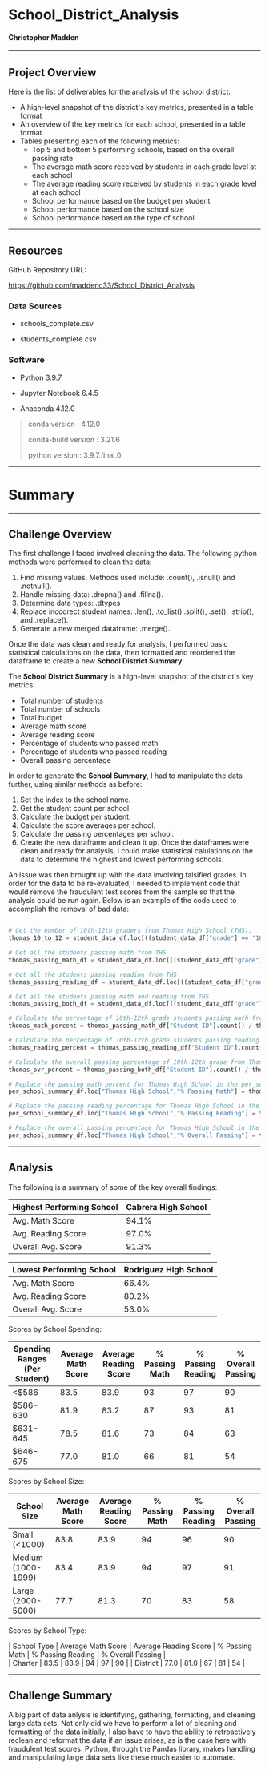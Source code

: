 # School_District_Analysis

#### Christopher Madden

---

## Project Overview
Here is the list of deliverables for the analysis of the school district: 

  - A high-level snapshot of the district's key metrics, presented in a table format
  - An overview of the key metrics for each school, presented in a table format
  - Tables presenting each of the following metrics:
    - Top 5 and bottom 5 performing schools, based on the overall passing rate
    - The average math score received by students in each grade level at each school
    - The average reading score received by students in each grade level at each school
    - School performance based on the budget per student
    - School performance based on the school size 
    - School performance based on the type of school

---

## Resources

GitHub Repository URL:

https://github.com/maddenc33/School_District_Analysis

### Data Sources

 - schools_complete.csv

 - students_complete.csv

### Software

 - Python 3.9.7

 - Jupyter Notebook 6.4.5

 - Anaconda 4.12.0

  >  conda version : 4.12.0
  > 
  >  conda-build version : 3.21.6
  > 
  >  python version : 3.9.7.final.0

---

# Summary

---

## Challenge Overview
The first challenge I faced involved cleaning the data.  The following python methods were performed to clean the data:
  1. Find missing values.  Methods used include: .count(), .isnull() and .notnull().
  2. Handle missing data: .dropna() and .fillna().
  3. Determine data types: .dtypes
  4. Replace inccorect student names: .len(), .to_list() .split(), .set(), .strip(), and .replace().
  5. Generate a new merged dataframe: .merge().

Once the data was clean and ready for analysis, I performed basic statistical calculations on the data, then formatted and reordered the dataframe to create a new **School District Summary**.

The **School District Summary** is a high-level snapshot of the district's key metrics:

- Total number of students
- Total number of schools
- Total budget
- Average math score
- Average reading score
- Percentage of students who passed math
- Percentage of students who passed reading
- Overall passing percentage

In order to generate the **School Summary**, I had to manipulate the data further, using similar methods as before:
  1. Set the index to the school name.
  2. Get the student count per school.
  3. Calculate the budget per student.
  4. Calculate the score averages per school.
  5. Calculate the passing percentages per school.
  6. Create the new dataframe and clean it up.
Once the dataframes were clean and ready for analysis, I could make statistical calulations on the data to determine the highest and lowest performing schools.

An issue was then brought up with the data involving falsified grades.  In order for the data to be re-evaluated, I needed to implement code that would remove the fraudulent test scores from the sample so that the analysis could be run again.  Below is an example of the code used to accomplish the removal of bad data:

```python

# Get the number of 10th-12th graders from Thomas High School (THS).
thomas_10_to_12 = student_data_df.loc[((student_data_df["grade"] == "10th") | (student_data_df["grade"] == "11th") | (student_data_df["grade"] == "12th")) & (student_data_df["school_name"] == "Thomas High School"), "Student ID"].count()

# Get all the students passing math from THS
thomas_passing_math_df = student_data_df.loc[((student_data_df["grade"] == "10th") | (student_data_df["grade"] == "11th") | (student_data_df["grade"] == "12th")) & (student_data_df["math_score"] >= 70) & (student_data_df["school_name"] == "Thomas High School")]

# Get all the students passing reading from THS
thomas_passing_reading_df = student_data_df.loc[((student_data_df["grade"] == "10th") | (student_data_df["grade"] == "11th") | (student_data_df["grade"] == "12th")) & (student_data_df["reading_score"] >= 70) & (student_data_df["school_name"] == "Thomas High School")]

# Get all the students passing math and reading from THS
thomas_passing_both_df = student_data_df.loc[((student_data_df["grade"] == "10th") | (student_data_df["grade"] == "11th") | (student_data_df["grade"] == "12th")) & (student_data_df["math_score"] >= 70) & (student_data_df["reading_score"] >= 70) & (student_data_df["school_name"] == "Thomas High School")]

# Calculate the percentage of 10th-12th grade students passing math from Thomas High School.
thomas_math_percent = thomas_passing_math_df["Student ID"].count() / thomas_10_to_12 *100

# Calculate the percentage of 10th-12th grade students passing reading from Thomas High School.
thomas_reading_percent = thomas_passing_reading_df["Student ID"].count() / thomas_10_to_12 *100

# Calculate the overall passing percentage of 10th-12th grade from Thomas High School. 
thomas_ovr_percent = thomas_passing_both_df["Student ID"].count() / thomas_10_to_12 *100

# Replace the passing math percent for Thomas High School in the per_school_summary_df.
per_school_summary_df.loc["Thomas High School","% Passing Math"] = thomas_math_percent

# Replace the passing reading percentage for Thomas High School in the per_school_summary_df.
per_school_summary_df.loc["Thomas High School","% Passing Reading"] = thomas_reading_percent

# Replace the overall passing percentage for Thomas High School in the per_school_summary_df.
per_school_summary_df.loc["Thomas High School","% Overall Passing"] = thomas_ovr_percent

```

---

## Analysis
The following is a summary of some of the key overall findings:

| Highest Performing School | Cabrera High School |
| --- | --- |
| Avg. Math Score   | 94.1% |
| Avg. Reading Score   | 97.0% |
| Overall Avg. Score | 91.3% |

| Lowest Performing School | Rodriguez High School |
| --- | --- |
| Avg. Math Score   | 66.4% |
| Avg. Reading Score   | 80.2% |
| Overall Avg. Score | 53.0% |

Scores by School Spending:

| Spending Ranges (Per Student) | Average Math Score |	Average Reading Score	| % Passing Math |	% Passing Reading |	% Overall Passing	 |		
| --- | --- | --- | --- | --- | --- |
| <$586	| 83.5 |	83.9 |	93	| 97	| 90 |
| $586-630 |	81.9	| 83.2 |	87 |	93 |	81 |
| $631-645	|78.5 |	81.6 |	73 |	84 |	63  |
| $646-675 |	77.0	| 81.0	| 66	| 81	| 54 |

Scores by School Size:

| School Size | Average Math Score |	Average Reading Score	| % Passing Math |	% Passing Reading |	% Overall Passing	|
| --- | --- | --- | --- | --- | --- |
| Small (<1000)	| 83.8 |	83.9 |	94 |	96 |	90 |
| Medium (1000-1999)	| 83.4	| 83.9	| 94	| 97	| 91 |
| Large (2000-5000)	| 77.7	| 81.3 |	70	| 83 |	58 |

Scores by School Type:

| School Type | Average Math Score |	Average Reading Score |	% Passing Math |	% Passing Reading	| % Overall Passing	|		
| Charter |	83.5 |	83.9 |	94 |	97 |	90 |
| District	| 77.0	| 81.0	| 67	| 81	| 54 |

---

## Challenge Summary
A big part of data anlysis is identifying, gathering, formatting, and cleaning large data sets.  Not only did we have to perform a lot of cleaning and formatting of the data initially, I also have to have the ability to retroactively reclean and reformat the data if an issue arises, as is the case here with fraudulent test scores.  Python, through the Pandas library, makes handling and manipulating large data sets like these much easier to automate.
